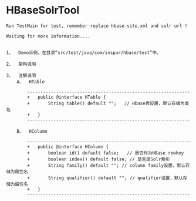 HBaseSolrTool
=============
	
	Run TestMain for test, remember replace hbase-site.xml and solr url !

	Waiting for more information....

	
	1、	Demo示例，在目录“src/test/java/com/inspur/hbase/test”中。
	
	2、	架构说明
	
	3、	注解说明
		A、	HTable
		
			--------------------------------------------------------------
			+	public @interface HTable {
			+		String table() default "";   // Hbase表设置，默认存储为类名
			+	}
			--------------------------------------------------------------
		
		B、	HColumn
		
			--------------------------------------------------------------
			+	public @interface HColumn {
			+		boolean id() default false;   // 是否作为HBase rowkey
			+		boolean index() default false; // 是否是Solr索引
			+		String family() default ""; // column family设置，默认存储为属性名
			+		String qualifier() default ""; // qualifier设置，默认存储为属性名
			+	}
			--------------------------------------------------------------
			
		
